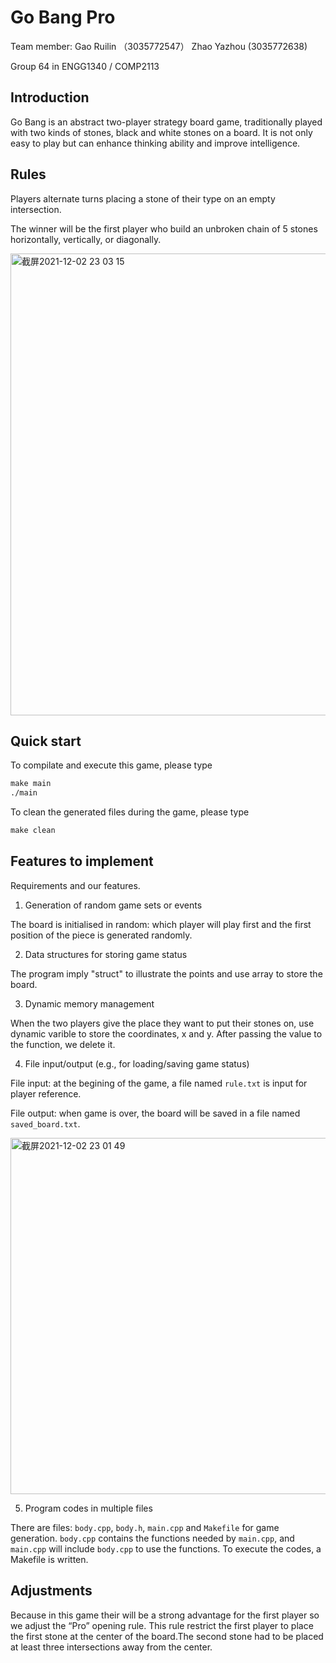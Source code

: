 # Go Bang Pro

Team member: 
Gao Ruilin （3035772547）
Zhao Yazhou (3035772638)

Group 64 in ENGG1340 / COMP2113

## **Introduction**  

Go Bang is an abstract two-player strategy board game, traditionally played with two kinds of stones, black and white stones on a board. It is not only easy to play but can enhance thinking ability and improve intelligence. 

## **Rules**  

Players alternate turns placing a stone of their type on an empty intersection.

The winner will be the first player who build an unbroken chain of 5 stones horizontally, vertically, or diagonally.  

<img width="739" alt="截屏2021-12-02 23 03 15" src="https://user-images.githubusercontent.com/76484768/144447538-bdadcdc0-8d99-448f-bb0f-09557826f533.png">

## Quick start

To compilate and execute this game, please type

```makefile
make main
./main
```

To clean the generated files during the game, please type

```makefile
make clean
```

## **Features to implement**  

Requirements and our features.

1. Generation of random game sets or events

The board is initialised in random: which player will play first and the first position of the piece is generated randomly.

2. Data structures for storing game status

The program imply "struct" to illustrate the points and use array to store the board.


3. Dynamic memory management

When the two players give the place they want to put their stones on, use dynamic varible to store the coordinates, x and y. After passing the value to the function, we delete it.

4. File input/output (e.g., for loading/saving game status)

File input: at the begining of the game, a file named `rule.txt` is input for player reference.

File output: when game is over, the board will be saved in a file named `saved_board.txt`.

<img width="570" alt="截屏2021-12-02 23 01 49" src="https://user-images.githubusercontent.com/76484768/144447254-fc258152-4b9c-41f4-a320-75d01d75cb1e.png">

5. Program codes in multiple files

There are files: `body.cpp`, `body.h`, `main.cpp` and `Makefile` for game generation. `body.cpp` contains the functions needed by `main.cpp`, and  `main.cpp` will include `body.cpp` to use the functions. To execute the codes, a Makefile is written.

## **Adjustments**

Because in this game their will be a strong advantage for the first player so we adjust the “Pro” opening rule. This rule restrict the first player to place the first stone at the center of the board.The second stone had to be placed at least three intersections away from the center.
